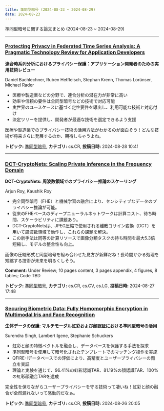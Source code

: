 ```yaml
---
title: 準同型暗号 (2024-08-23 ~ 2024-08-29)
date: 2024-08-23
---
```


準同型暗号に関する論文まとめ (2024-08-23 ~ 2024-08-29)


- - -

### [Protecting Privacy in Federated Time Series Analysis: A Pragmatic Technology Review for Application Developers](http://arxiv.org/abs/2408.15694)

**連合時系列分析におけるプライバシー保護：アプリケーション開発者のための実用技術レビュー**

Daniel Bachlechner, Ruben Hetfleisch, Stephan Krenn, Thomas Lorünser, Michael Rader

- 医療や製造業などの分野で、連合分析の潜在力が非常に高い
- 効率や信頼の要件は全同型暗号などの技術で対応可能
- 実世界のユースケースに基づく定性要件を導出し、利用可能な技術と対応付け
- 決定ツリーを提供し、開発者が最適な技術を選定できるよう支援

医療や製造業でのプライバシー技術の活用方法がわかるのが面白そう！どんな技術が将来さらに発展するのか、期待しちゃうよね。



**トピック:** [準同型暗号](../../he), **カテゴリ:** cs.CR, **投稿日時:** 2024-08-28 10:41


- - -

### [DCT-CryptoNets: Scaling Private Inference in the Frequency Domain](http://arxiv.org/abs/2408.15231)

**DCT-CryptoNets: 周波数領域でのプライバシー推論のスケーリング**

Arjun Roy, Kaushik Roy

- 完全同型暗号（FHE）と機械学習の融合により、センシティブなデータのプライバシー推論が可能。
- 従来のFHEベースのディープニューラルネットワークは計算コスト、待ち時間、スケーラビリティに課題あり。
- DCT-CryptoNetsは、JPEG圧縮で使用される離散コサイン変換（DCT）を用いて周波数領域で動作し、これらの課題を解決。
- この新手法は同等の計算リソースで画像分類タスクの待ち時間を最大5.3倍短縮し、モデルの整合性も向上。

画像の圧縮形式と同型暗号を組み合わせた見方が新鮮だね！長時間かかる処理を短縮する技術が未来を明るくしそう。

**Comment:** Under Review; 10 pages content, 3 pages appendix, 4 figures, 8   tables; Code TBD

**トピック:** [準同型暗号](../../he), **カテゴリ:** cs.CR, cs.CV, cs.LG, **投稿日時:** 2024-08-27 17:48


- - -

### [Securing Biometric Data: Fully Homomorphic Encryption in Multimodal Iris and Face Recognition](http://arxiv.org/abs/2408.14609)

**生体データの保護: マルチモーダル虹彩および顔認証における準同型暗号の活用**

Surendra Singh, Lambert Igene, Stephanie Schuckers

- 虹彩と顔の特徴ベクトルを融合し、データベースを保護する手法を探求
- 準同型暗号を使用して暗号化されたテンプレートでのマッチング操作を実施
- QFIRE-Iデータベースでの評価により、高精度とユーザープライバシーの両立を実証
- 理論と実験を通じて、96.41%の虹彩認識TAR、81.19%の顔認識TAR、100%の虹彩顔融合TARを達成

完全性を保ちながらユーザープライバシーを守る技術って凄いね！虹彩と顔の融合が全然漏れないって感動的だなぁ。



**トピック:** [準同型暗号](../../he), **カテゴリ:** cs.CR, **投稿日時:** 2024-08-26 20:05
